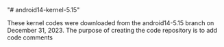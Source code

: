 "# android14-kernel-5.15" 

These kernel codes were downloaded from the android14-5.15 branch on December 31, 2023. The purpose of creating the code repository is to add code comments
